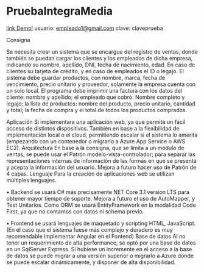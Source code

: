 # PruebaIntegraMedia

[link Demo!](https://pruebaintegramedia.azurewebsites.net/)
usuario: empleado1@gmail.com
clave:   claveprueba

Consigna

Se necesita crear un sistema que se encargue del registro de ventas, donde también se puedan cargar los clientes y los empleados de dicha empresa, indicando su nombre, apellido, DNI, fecha de nacimiento, edad.
En caso de clientes su tarjeta de crédito, y en caso de empleados el ID o legajo. El sistema debe guardar productos, con nombre, marca, fecha de vencimiento,
precio unitario y proveedor, solamente la empresa cuenta con un solo local.
El programa debe imprimir una factura con los datos del cliente: nombre y apellido; el empleado que cobró: Nombre completo y legajo; la lista de productos: nombre del producto, precio unitario, cantidad y total; la fecha de compra y el total de todos los productos comprados.


Aplicación
Si implementara una aplicación web, ya que permite un fácil acceso de distintos dispositivos. También en base a la flexibilidad de implementación local o el cloud, permitiendo escalar si el sistema lo amerita (empezando con un contenedor o migrarlo a Azure App Service o AWS EC2). 
Arquitectura 
En base a la consigna, que se limita a un módulo de ventas, se puede usar el Patrón modelo-vista-controlador; para separar las representaciones internas de información de las formas en que se presenta y acepta la información del usuario. Mejora a futuro hacer uso de Patrón de 4 capas.
Lenguaje
Para la creación de aplicaciones web se utilizan múltiples lenguajes.

•	Backend se usará C# más precisamente NET Core 3.1 version LTS para obtener mayor tiempo de soporte. Mejora a futuro el uso de AutoMapper, y Test Unitarios.
Como ORM se usará EntityFramework en la modalidad Code First, ya que no contamos con datos ni schema previo.

•	Frontend se usará lenguajes de maquetado y scripting HTML, JavaScript. (En el caso que el sistema fuese más complejo y duradero es muy recomendable implementar Angular en el Fontend)
Base de datos
Al no tener un requerimiento de alta performance, se optó por una base de datos en un SqlServer Express. Si hubiese un incremente en el acceso a la base de datos se puede migrar a una versión superior o migrarlo a Azure donde se puede escalar dinámicamente, y disponer de alta disponibilidad.
